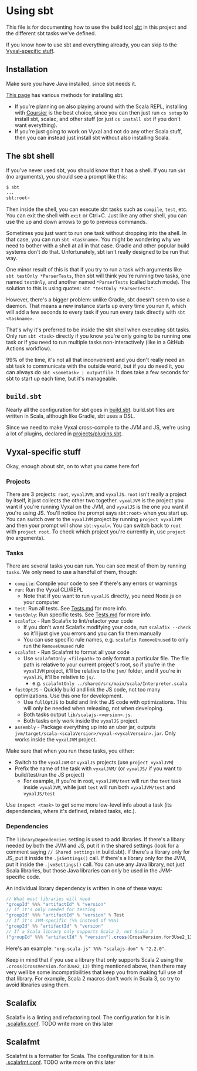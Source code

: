 # Using sbt

This file is for documenting how to use the build tool [sbt](https://www.scala-sbt.org/)
in this project and the different sbt tasks we've defined.

If you know how to use sbt and everything already, you can skip to the [Vyxal-specific stuff](#vyxal-specific-stuff).

## Installation

Make sure you have Java installed, since sbt needs it.

[This page](https://www.scala-sbt.org/download.html) has various methods for
installing sbt.

- If you're planning on also playing around with the Scala REPL, installing with
  [Coursier](https://get-coursier.io/docs/cli-installation) is the best choice,
  since you can then just run `cs setup` to install sbt, scalac, and other stuff
  (or just `cs install sbt` if you don't want everything).
- If you're just going to work on Vyxal and not do any other Scala stuff,
  then you can instead just install sbt without also installing Scala.

## The sbt shell

If you've never used sbt, you should know that it has a shell.
If you run `sbt` (no arguments), you should see a prompt like this:

```bash
$ sbt
...
sbt:root>
```

Then inside the shell, you can execute sbt tasks such as `compile`, `test`, etc.
You can exit the shell with `exit` or Ctrl+C. Just like any other shell, you can
use the up and down arrows to go to previous commands.

Sometimes you just want to run one task without dropping into the shell. In that
case, you can run `sbt <taskname>`. You might be wondering why we need to bother
with a shell at all in that case. Gradle and other popular build systems don't
do that. Unfortunately, sbt isn't really designed to be run that way.

One minor result of this is that if you try to run a task with arguments like
`sbt testOnly *ParserTests`, then sbt will think you're running two tasks, one
named `testOnly`, and another named `*ParserTests` (called batch mode). The
solution to this is using quotes: `sbt "testOnly *ParserTests"`.

However, there's a bigger problem: unlike Gradle, sbt doesn't seem to use a daemon.
That means a new instance starts up every time you run it, which will add a few
seconds to every task if you run every task directly with `sbt <taskname>`.

That's why it's preferred to be inside the sbt shell when executing sbt tasks.
Only run `sbt <task>` directly if you know you're only going to be running one
task or if you need to run multiple tasks non-interactively (like in a GitHub Actions workflow).

99% of the time, it's not all that inconvenient and you don't really need an sbt
task to communicate with the outside world, but if you do need it, you can always
do `sbt <sometask> | outputfile`. It does take a few seconds for sbt to start up
each time, but it's manageable.

## `build.sbt`

Nearly all the configuration for sbt goes in [build.sbt](/build.sbt). build.sbt
files are written in Scala, although like Gradle, sbt uses a DSL.

Since we need to make Vyxal cross-compile to the JVM and JS, we're using a lot of
plugins, declared in [projects/plugins.sbt](/project/plugins.sbt).

## Vyxal-specific stuff

Okay, enough about sbt, on to what you came here for!

### Projects

There are 3 projects: `root`, `vyxalJVM`, and `vyxalJS`. `root` isn't really a project by itself, it
just collects the other two together. `vyxalJVM` is the project you want if you're
running Vyxal on the JVM, and `vyxalJS` is the one you want if you're using JS.
You'll notice the prompt says `sbt:root>` when you start up. You can switch over
to the `vyxalJVM` project by running `project vyxalJVM` and then your prompt will show
`sbt:vyxal>`. You can switch back to `root` with `project root`. To check which
project you're currently in, use `project` (no arguments).

### Tasks

There are several tasks you can run. You can see most of them by running `tasks`.
We only need to use a handful of them, though:

- `compile`: Compile your code to see if there's any errors or warnings
- `run`: Run the Vyxal CLI/REPL
  - Note that if you want to run `vyxalJS` directly, you need Node.js on your computer
- `test`: Run all tests. See [Tests.md](Tests.md) for more info.
- `testOnly`: Run specific tests. See [Tests.md](Tests.md) for more info.
- `scalafix` - Run Scalafix to lint/refactor your code
  - If you don't want Scalafix modifying your code, run `scalafix --check` so it'll
    just give you errors and you can fix them manually
  - You can use specific rule names, e.g. `scalafix RemoveUnused` to only run the
    `RemoveUnused` rule
- `scalafmt` - Run Scalafmt to format all your code
  - Use `scalafmtOnly <filepath>` to only format a particular file. The file path
    is relative to your current project's root, so if you're in the `vyxalJVM`
    project, it'll be relative to the `jvm/` folder, and if you're in `vyxalJS`,
    it'll be relative to `js/`.
    - e.g. `scalafmtOnly ../shared/src/main/scala/Interpreter.scala`
- `fastOptJS` - Quickly build and link the JS code, not too many optimizations.
  Use this one for development.
  - Use `fullOptJS` to build and link the JS code with optimizations. This will
  only be needed when releasing, not when developing.
  - Both tasks output `lib/scalajs-<version>.js`.
  - Both tasks only work inside the `vyxalJS` project.
- `assembly` - Package everything up into an uber jar, outputs
  `jvm/target/scala-<scalaVersion>/vyxal-<vyxalVersoin>.jar`. Only works inside
  the `vyxalJVM` project.

Make sure that when you run these tasks, you either:

- Switch to the `vyxalJVM` or `vyxalJS` projects (use `project vyxalJVM`)
- Prefix the name of the task with `vyxalJVM/` (or `vyxalJS/` if you want to build/test/run the JS project)
  - For example, if you're in root, `vyxalJVM/test` will run the `test` task inside
    `vyxalJVM`, while just `test` will run both `vyxalJVM/test` and `vyxalJS/test`

Use `inspect <task>` to get some more low-level info about a task (its
dependencies, where it's defined, related tasks, etc.).

### Dependencies

The `libraryDependencies` setting is used to add libraries. If there's a libary
needed by both the JVM and JS, put it in the shared settings (look for a comment
saying `// Shared settings` in build.sbt). If there's a library only for JS, put it
inside the `.jsSettings()` call. If there's a library only for the JVM,
put it inside the `.jvmSettings()` call. You can use any Java library, not just
Scala libraries, but those Java libraries can only be used in the JVM-specific
code.

An individual library dependency is written in one of these ways:

```scala
// What most libraries will need
"groupId" %%% "artifactId" % "version"
// If it's only needed for testing
"groupId" %%% "artifactId" % "version" % Test
// If it's JVM-specific (%% instead of %%%)
"groupId" %% "artifactId" % "version"
// If a Scala library only supports Scala 2, not Scala 3
("groupId" %%% "artifactId" % "version").cross(CrossVersion.for3Use2_13)
```

Here's an example: `"org.scala-js" %%% "scalajs-dom" % "2.2.0"`.

Keep in mind that if you use a library that only supports Scala 2 using the
`.cross(CrossVersion.for3Use2_13)` thing mentioned above, then there may very well
be some incompatibilities that keep you from making full use of that library.
For example, Scala 2 macros don't work in Scala 3, so try to avoid libraries
using them.

## Scalafix

Scalafix is a linting and refactoring tool. The configuration for it is in
[.scalafix.conf](/.scalafix.conf). TODO write more on this later

## Scalafmt

Scalafmt is a formatter for Scala. The configuration for it is in
[.scalafmt.conf](./.scalafmt.conf). TODO write more on this later
